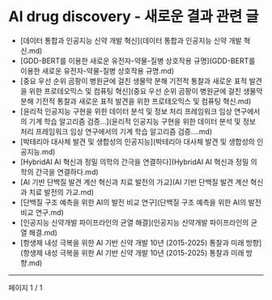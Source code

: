 # AI drug discovery - 새로운 결과 관련 글

- [데이터 통합과 인공지능 신약 개발 혁신](데이터 통합과 인공지능 신약 개발 혁신.md)
- [GDD-BERT를 이용한 새로운 유전자-약물-질병 상호작용 규명](GDD-BERT를 이용한 새로운 유전자-약물-질병 상호작용 규명.md)
- [중요 우선 순위 곰팡이 병원균에 걸친 생물막 분해 기전적 통찰과 새로운 표적 발견을 위한 프로테오믹스 및 컴퓨팅 혁신](중요 우선 순위 곰팡이 병원균에 걸친 생물막 분해 기전적 통찰과 새로운 표적 발견을 위한 프로테오믹스 및 컴퓨팅 혁신.md)
- [윤리적 인공지능 구현을 위한 데이터 분석 및 정보 처리 프레임워크 임상 연구에서의 기계 학습 알고리즘 검증…](윤리적 인공지능 구현을 위한 데이터 분석 및 정보 처리 프레임워크 임상 연구에서의 기계 학습 알고리즘 검증….md)
- [박테리아 대사체 발견 및 생합성의 인공지능](박테리아 대사체 발견 및 생합성의 인공지능.md)
- [HybridAI AI 혁신과 정밀 의학의 간극을 연결하다](HybridAI AI 혁신과 정밀 의학의 간극을 연결하다.md)
- [AI 기반 단백질 발견 계산 혁신과 치료 발전의 가교](AI 기반 단백질 발견 계산 혁신과 치료 발전의 가교.md)
- [단백질 구조 예측을 위한 AI의 발전 비교 연구](단백질 구조 예측을 위한 AI의 발전 비교 연구.md)
- [인공지능 신약개발 파이프라인의 균열 해결](인공지능 신약개발 파이프라인의 균열 해결.md)
- [항생제 내성 극복을 위한 AI 기반 신약 개발 10년 (2015-2025) 통찰과 미래 방향](항생제 내성 극복을 위한 AI 기반 신약 개발 10년 (2015-2025) 통찰과 미래 방향.md)

---
페이지 1 / 1